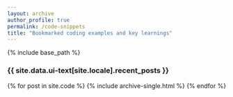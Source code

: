 ```yaml
---
layout: archive
author_profile: true 
permalink: /code-snippets 
title: "Bookmarked coding examples and key learnings"
---
```


{% include base_path %}

<h3 class="archive__subtitle">{{ site.data.ui-text[site.locale].recent_posts }}</h3>

<!-- {% for post in paginator.posts %}
  {% include archive-single.html %}
{% endfor %} 

{% include paginator.html %} -->

{% for post in site.code %}
  {% include archive-single.html %}
{% endfor %}